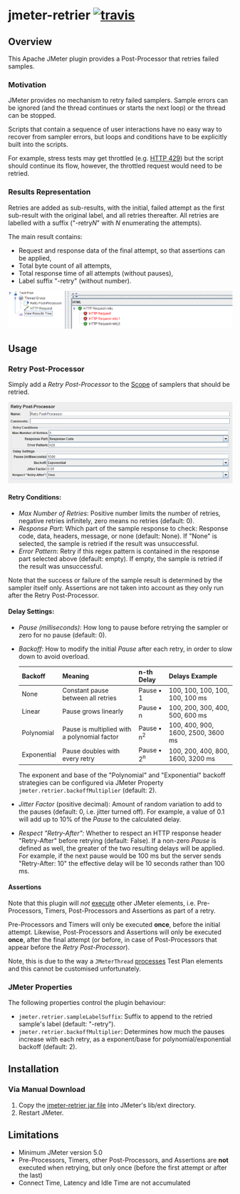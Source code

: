 # jmeter-retrier [![travis][travis-image]][travis-url]

[travis-image]: https://app.travis-ci.com/tilln/jmeter-retrier.svg?branch=master
[travis-url]: https://app.travis-ci.com/tilln/jmeter-retrier

Overview
--------

This Apache JMeter plugin provides a Post-Processor that retries failed samples.

### Motivation


JMeter provides no mechanism to retry failed samplers.
Sample errors can be ignored (and the thread continues or starts the next loop)
or the thread can be stopped.

Scripts that contain a sequence of user interactions have no easy way to recover from sampler errors,
but loops and conditions have to be explicitly built into the scripts.

For example, stress tests may get throttled
(e.g. [HTTP 429](https://developer.mozilla.org/en-US/docs/Web/HTTP/Status/429))
but the script should continue its flow, however, the throttled request would need to be retried.

### Results Representation 

Retries are added as sub-results,
with the initial, failed attempt as the first sub-result with the original label,
and all retries thereafter.
All retries are labelled with a suffix ("-retry*N*" with _N_ enumerating the attempts).

The main result contains:
- Request and response data of the final attempt, so that assertions can be applied,
- Total byte count of all attempts, 
- Total response time of all attempts (without pauses),
- Label suffix "-retry" (without number).


![Example](docs/example.png)


Usage
-----

### Retry Post-Processor

Simply add a *Retry Post-Processor* to the [Scope](https://jmeter.apache.org/usermanual/test_plan.html#scoping_rules)
of samplers that should be retried.

![Options](docs/retry-postprocessor.png)


#### Retry Conditions:

- *Max Number of Retries*: Positive number limits the number of retries, negative retries infinitely, zero means no retries (default: 0).
- *Response Part*: Which part of the sample response to check: Response code, data, headers, message, or none (default: None).
  If "None" is selected, the sample is retried if the result was unsuccessful.
- *Error Pattern*: Retry if this regex pattern is contained in the response part selected above (default: empty).
  If empty, the sample is retried if the result was unsuccessful.
  
Note that the success or failure of the sample result is determined by the sampler itself only.
Assertions are not taken into account as they only run after the Retry Post-Processor.

#### Delay Settings:

- *Pause (milliseconds)*: How long to pause before retrying the sampler or zero for no pause (default: 0).
- *Backoff*: How to modify the initial *Pause* after each retry, in order to slow down to avoid overload.
  
  |Backoff    |Meaning|n-th Delay|Delays Example|
  |-----------|-------|----------|--------------|
  |None       |Constant pause between all retries|Pause • 1|100, 100, 100, 100, 100, 100 ms|
  |Linear     |Pause grows linearly|Pause • n|100, 200, 300, 400, 500, 600 ms|
  |Polynomial |Pause is multiplied with a polynomial factor|Pause • n<sup>2</sup>|100, 400, 900, 1600, 2500, 3600 ms|
  |Exponential|Pause doubles with every retry|Pause • 2<sup>n</sup>|100, 200, 400, 800, 1600, 3200 ms|

  The exponent and base of the "Polynomial" and "Exponential" backoff strategies can be configured via
  JMeter Property `jmeter.retrier.backoffMultiplier` (default: 2).

- *Jitter Factor* (positive decimal): Amount of random variation to add to the pauses (default: 0, i.e. jitter turned off).
  For example, a value of 0.1 will add up to 10% of the *Pause* to the calculated delay.

- *Respect "Retry-After":* Whether to respect an HTTP response header "Retry-After" before retrying (default: False).
  If a non-zero *Pause* is defined as well, the greater of the two resulting delays will be applied.
  For example, if the next pause would be 100 ms but the server sends "Retry-After: 10"
  the effective delay will be 10 seconds rather than 100 ms.

#### Assertions

Note that this plugin will *not* [execute](https://jmeter.apache.org/usermanual/test_plan.html#executionorder)
other JMeter elements, i.e. Pre-Processors, Timers, Post-Processors and Assertions as part of a retry.

Pre-Processors and Timers will only be executed **once**, before the initial attempt.
Likewise, Post-Processors and Assertions will only be executed **once**, after the final attempt
(or before, in case of Post-Processors that appear before the *Retry Post-Processor*).

Note, this is due to the way a `JMeterThread` [processes](https://github.com/apache/jmeter/blob/v5_0/src/core/org/apache/jmeter/threads/JMeterThread.java#L529) 
Test Plan elements and this cannot be customised unfortunately.


### JMeter Properties
The following properties control the plugin behaviour:

- `jmeter.retrier.sampleLabelSuffix`:
  Suffix to append to the retried sample's label (default: "-retry").
- `jmeter.retrier.backoffMultiplier`:
  Determines how much the pauses increase with each retry,
  as a exponent/base for polynomial/exponential backoff (default: 2).

Installation
------------
<!--
### Via [PluginsManager](https://jmeter-plugins.org/wiki/PluginsManager/)

Under tab "Available Plugins", select "Sample Retrier", then click "Apply Changes and Restart JMeter".

### Via Package from [JMeter-Plugins.org](https://jmeter-plugins.org/)

Extract the [zip package](https://jmeter-plugins.org/files/packages/tilln-retrier-1.0.zip) into JMeter's lib directory, then restart JMeter.
-->
### Via Manual Download

1. Copy the [jmeter-retrier jar file](https://github.com/tilln/jmeter-retrier/releases/download/1.0-SNAPSHOT/jmeter-retrier-1.0-SNAPSHOT.jar) into JMeter's lib/ext directory.
2. Restart JMeter.


Limitations
-----------

- Minimum JMeter version 5.0
- Pre-Processors, Timers, other Post-Processors, and Assertions are **not** executed when retrying, but only once (before the first attempt or after the last)
- Connect Time, Latency and Idle Time are not accumulated
